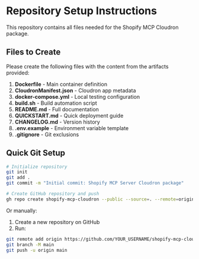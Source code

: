 # Repository Setup Instructions

This repository contains all files needed for the Shopify MCP Cloudron package.

## Files to Create

Please create the following files with the content from the artifacts provided:

1. **Dockerfile** - Main container definition
2. **CloudronManifest.json** - Cloudron app metadata
3. **docker-compose.yml** - Local testing configuration
4. **build.sh** - Build automation script
5. **README.md** - Full documentation
6. **QUICKSTART.md** - Quick deployment guide
7. **CHANGELOG.md** - Version history
8. **.env.example** - Environment variable template
9. **.gitignore** - Git exclusions

## Quick Git Setup

```bash
# Initialize repository
git init
git add .
git commit -m "Initial commit: Shopify MCP Server Cloudron package"

# Create GitHub repository and push
gh repo create shopify-mcp-cloudron --public --source=. --remote=origin --push
```

Or manually:
1. Create a new repository on GitHub
2. Run:
```bash
git remote add origin https://github.com/YOUR_USERNAME/shopify-mcp-cloudron.git
git branch -M main
git push -u origin main
```
